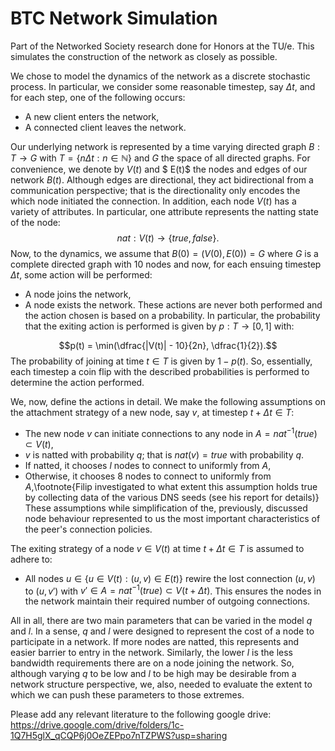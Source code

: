 # BTC Network Simulation

Part of the Networked Society research done for Honors at the TU/e. This simulates the construction of the network as closely as possible. 

We chose to model the dynamics of the network as a discrete stochastic process. In particular, we consider some reasonable timestep, say $\Delta t$, and for each step, one of the following occurs:
- A new client enters the network,
- A connected client leaves the network.

Our underlying network is represented by a time varying directed graph $B: T \rightarrow G$ with $T = \{ n \Delta t : n \in \mathbb{N} \}$ and $G$ the space of all directed graphs. For convenience, we denote by $V(t)$ and $ E(t)$ the nodes and edges of our network $B(t)$. Although edges are directional, they act bidirectional from a communication perspective; that is the directionality only encodes the which node initiated the connection. In addition, each node $V(t)$ has a variety of attributes. In particular, one attribute represents the natting state of the node:
$$nat: V(t) \rightarrow \{ true, false \}.$$
Now, to the dynamics, we assume that $B(0) = (V(0), E(0)) = G$ where $G$ is a complete directed graph with $10$ nodes and now, for each ensuing timestep $\Delta t$, some action will be performed:
- A node joins the network,
- A node exists the network.
These actions are never both performed and the action chosen is based on a probability. In particular, the probability that the exiting action is performed is given by $p: T \rightarrow [0,1]$ with:

$$p(t) = \min(\dfrac{|V(t)| - 10}{2n}, \dfrac{1}{2}).$$
The probability of joining at time $t \in T$ is given by $1 - p(t)$. So, essentially, each timestep a coin flip with the described probabilities is performed to determine the action performed. 

We, now, define the actions in detail. We make the following assumptions on the attachment strategy of a new node, say $v$, at timestep $t + \Delta t \in T$: 

- The new node $v$ can initiate connections to any node in $A = nat^{-1}(true) \subset V(t)$,
- $v$ is natted with probability $q$; that is $nat(v) = true$ with probability $q$.
- If natted, it chooses $l$ nodes to connect to uniformly from $A$,
- Otherwise, it chooses $8$ nodes to connect to uniformly from $A$,\footnote{Filip investigated to what extent this assumption holds true by collecting data of the various DNS seeds (see his report for details)}
These assumptions while simplification of the, previously, discussed node behaviour represented to us the most important characteristics of the peer's connection policies.

The exiting strategy of a node $v \in V(t)$ at time $t + \Delta t \in T$ is assumed to adhere to:
- All nodes $u \in \{ u \in V(t) : (u,v) \in E(t) \}$ rewire the lost connection $(u,v)$ to $(u,v')$ with $v' \in A = nat^{-1}(true) \subset V(t + \Delta t)$.
This ensures the nodes in the network maintain their required number of outgoing connections.

All in all, there are two main parameters that can be varied in the model $q$ and $l$. In a sense, $q$ and $l$ were designed to represent the cost of a node to participate in a network. If more nodes are natted, this represents and easier barrier to entry in the network. Similarly, the lower $l$ is the less bandwidth requirements there are on a node joining the network. So, although varying $q$ to be low and $l$ to be high may be desirable from a network structure perspective, we, also, needed to evaluate the extent to which we can push these parameters to those extremes.

Please add any relevant literature to the following google drive:
https://drive.google.com/drive/folders/1c-1Q7H5glX_qCQP6j0OeZEPpo7nTZPWS?usp=sharing
